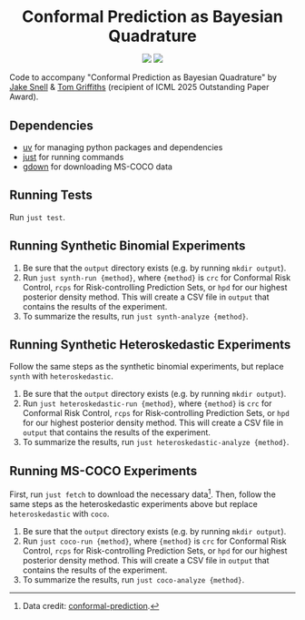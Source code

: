 <h1 align="center" style="margin-bottom:0px; border-bottom:0px; padding-bottom:0px">Conformal Prediction as Bayesian Quadrature</h1>

<p align="center">
    <a style="text-decoration:none !important;" href="https://arxiv.org/abs/2502.13228" alt="arXiv"><img src="https://img.shields.io/badge/paper-arXiv-red" /></a>
    <a style="text-decoration:none !important;" href="https://opensource.org/licenses/MIT" alt="License"><img src="https://img.shields.io/badge/license-MIT-blue.svg" /></a>
</p>

Code to accompany "Conformal Prediction as Bayesian Quadrature" by [Jake Snell](https://jakesnell.com) & [Tom Griffiths](https://cocosci.princeton.edu/tom/tom.php) (recipient of ICML 2025 Outstanding Paper Award).

## Dependencies

- [uv](https://github.com/astral-sh/uv) for managing python packages and dependencies
- [just](https://github.com/casey/just) for running commands
- [gdown](https://github.com/wkentaro/gdown) for downloading MS-COCO data


## Running Tests

Run `just test`.

## Running Synthetic Binomial Experiments

1. Be sure that the `output` directory exists (e.g. by running `mkdir output`).
2. Run `just synth-run {method}`, where `{method}` is `crc` for Conformal Risk Control, `rcps` for Risk-controlling Prediction Sets, or `hpd` for our highest posterior density method. This will create a CSV file in `output` that contains the results of the experiment.
3. To summarize the results, run `just synth-analyze {method}`.

## Running Synthetic Heteroskedastic Experiments

Follow the same steps as the synthetic binomial experiments, but replace `synth` with `heteroskedastic`.

1. Be sure that the `output` directory exists (e.g. by running `mkdir output`).
2. Run `just heteroskedastic-run {method}`, where `{method}` is `crc` for Conformal Risk Control, `rcps` for Risk-controlling Prediction Sets, or `hpd` for our highest posterior density method. This will create a CSV file in `output` that contains the results of the experiment.
3. To summarize the results, run `just heteroskedastic-analyze {method}`.

## Running MS-COCO Experiments

First, run `just fetch` to download the necessary data[^1].  Then, follow the same steps as the heteroskedastic experiments above but replace `heteroskedastic` with `coco`.

1. Be sure that the `output` directory exists (e.g. by running `mkdir output`).
2. Run `just coco-run {method}`, where `{method}` is `crc` for Conformal Risk Control, `rcps` for Risk-controlling Prediction Sets, or `hpd` for our highest posterior density method. This will create a CSV file in `output` that contains the results of the experiment.
3. To summarize the results, run `just coco-analyze {method}`.

[^1]: Data credit: [conformal-prediction](https://github.com/aangelopoulos/conformal-prediction).
